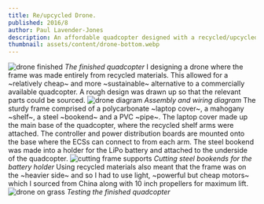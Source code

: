 ```yaml
---
title: Re/upcycled Drone.
published: 2016/8
author: Paul Lavender-Jones
description: An affordable quadcopter designed with a recycled/upcycled frame and cheap electronic components.
thumbnail: assets/content/drone-bottom.webp
---
```

![drone finished](assets/content/drone-final.webp?large)
*The finished quadcopter*
I designing a drone where the frame was made entirely from recycled materials. This allowed for a ~relatively cheap~ and more ~sustainable~ alternative to a commercially available quadcopter. A rough design was drawn up so that the relevant parts could be sourced.
![drone diagram](assets/content/drone-diagram.webp)
*Assembly and wiring diagram*
The sturdy frame comprised of a polycarbonate ~laptop cover~, a mahogany ~shelf~, a steel ~bookend~ and a PVC ~pipe~. The laptop cover made up the main base of the quadcopter, where the recycled shelf arms were attached. The controller and power distribution boards are mounted onto the base where the ECSs can connect to from each arm. The steel bookend was made into a holder for the LiPo battery and attached to the underside of the quadcopter.
![cutting frame supports](assets/content/drone-bench.webp)
*Cutting steel bookends for the battery holder*
Using recycled materials also meant that the frame was on the ~heavier side~ and so I had to use light, ~powerful but cheap motors~ which I sourced from China along with 10 inch propellers for maximum lift.
![drone on grass](assets/content/drone-on-grass.webp?large)
*Testing the finished quadcopter*
